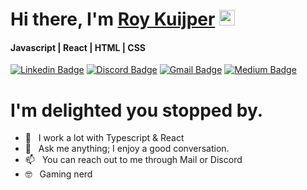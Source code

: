 # Hi there, I'm <a href="https://github.com/RooyyDoe" target="_blank">Roy Kuijper</a> <img src="https://media.giphy.com/media/hvRJCLFzcasrR4ia7z/giphy.gif" width="25px" height="25px">

#### Javascript | React | HTML | CSS


[![Linkedin Badge](https://img.shields.io/badge/-LinkedIn-0e76a8?style=flat-square&logo=Linkedin&logoColor=white)](https://www.linkedin.com/in/roy-kuijper/)
[![Discord Badge](https://img.shields.io/badge/Discord-6D82D1?style=flat-square&logo=discord&logoColor=white)](https://discordapp.com/users/120511132577300480/)
[![Gmail Badge](https://img.shields.io/badge/mail-CA473A.svg?&style=for-square&logo=Gmail&logoColor=white)](mailto:rdakuijper@gmail.com)
[![Medium Badge](https://img.shields.io/badge/medium-%2312100E.svg?&style=for-square&logo=medium&logoColor=white)](https://medium.com/@rdakuijper)


# I'm delighted you stopped by. 

- 🌱  &nbsp; I work a lot with Typescript & React
- 💬  &nbsp; Ask me anything; I enjoy a good conversation.
- 📫  &nbsp; You can reach out to me through Mail or Discord
- 🤓  &nbsp; Gaming nerd 
